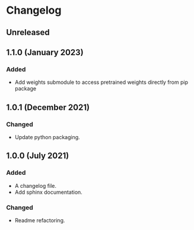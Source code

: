 # Changelog

## Unreleased

## 1.1.0 (January 2023)

### Added

 - Add weights submodule to access pretrained weights directly from pip package


## 1.0.1 (December 2021)

### Changed

 - Update python packaging.


## 1.0.0 (July 2021)

### Added

- A changelog file.
- Add sphinx documentation.

### Changed

- Readme refactoring.
